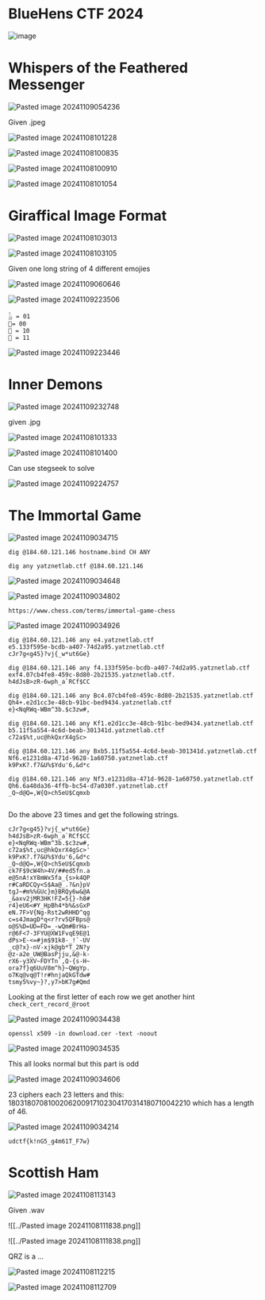 # BlueHens CTF 2024

![image](https://github.com/user-attachments/assets/fd70ea30-dbdd-483a-a692-650c4ea71267)


# Whispers of the Feathered Messenger

![Pasted image 20241109054236](https://github.com/user-attachments/assets/8f808a02-e29a-4a9c-a279-63a5faf66737)

Given .jpeg

![Pasted image 20241108101228](https://github.com/user-attachments/assets/fc3b7944-bad3-4baa-acfb-c84d200dc398)


![Pasted image 20241108100835](https://github.com/user-attachments/assets/57204392-cc39-4eee-a362-d6a9c5ee4e8d)


![Pasted image 20241108100910](https://github.com/user-attachments/assets/d15c1fcc-a046-444c-8451-c87f4e11c1b2)


![Pasted image 20241108101054](https://github.com/user-attachments/assets/d7ad5cf2-bcd1-4d8c-9e17-b95057dcc35f)


# Giraffical Image Format


![Pasted image 20241108103013](https://github.com/user-attachments/assets/dc0a891e-8833-4e86-97cf-c97cf56d60b2)


![Pasted image 20241108103105](https://github.com/user-attachments/assets/b8849ad8-aa99-458b-a82a-934022325970)

Given one long string of 4 different emojies


![Pasted image 20241109060646](https://github.com/user-attachments/assets/d1d161c6-e2e7-4709-adc5-fd49dd7acaef)



![Pasted image 20241109223506](https://github.com/user-attachments/assets/fb2de0f7-7878-4772-b2e4-3031fb3ae96b)



```
𓃱 = 01
🦒= 00
🐪 = 10
🐫 = 11
```


![Pasted image 20241109223446](https://github.com/user-attachments/assets/2b6c7ca1-76c5-477c-8594-fa8ff1798e10)


# Inner Demons


![Pasted image 20241109232748](https://github.com/user-attachments/assets/fcbe5988-fc07-49e2-9294-f6d7ed648c5a)

given .jpg


![Pasted image 20241108101333](https://github.com/user-attachments/assets/cb82a095-ea64-404d-95d0-b9fc7f75c02f)


![Pasted image 20241108101400](https://github.com/user-attachments/assets/2993a343-2f20-498c-9ed8-ca888f45675d)


Can use stegseek to solve


![Pasted image 20241109224757](https://github.com/user-attachments/assets/7517c4d5-0655-4795-932c-b9feb46024b3)

# The Immortal Game


![Pasted image 20241109034715](https://github.com/user-attachments/assets/f63e4602-2eb6-4db6-99ba-b0b75d2a67d1)



```
dig @184.60.121.146 hostname.bind CH ANY
```
```
dig any yatznetlab.ctf @184.60.121.146
```


![Pasted image 20241109034648](https://github.com/user-attachments/assets/34ed49f9-b9ac-49d9-bf1b-86405b68db59)



![Pasted image 20241109034802](https://github.com/user-attachments/assets/448b65b6-c945-44f7-b4fd-ce4783bb3313)



`https://www.chess.com/terms/immortal-game-chess`


![Pasted image 20241109034926](https://github.com/user-attachments/assets/ac57a242-e5fb-4e8c-a5de-307854505193)


```
dig @184.60.121.146 any e4.yatznetlab.ctf
e5.133f595e-bcdb-a407-74d2a95.yatznetlab.ctf
cJr7g<g45}?vj{_w*ut6Ge}

dig @184.60.121.146 any f4.133f595e-bcdb-a407-74d2a95.yatznetlab.ctf
exf4.07cb4fe8-459c-8d80-2b21535.yatznetlab.ctf.
h4dJsB>zR-6wph_a`RCf$CC

dig @184.60.121.146 any Bc4.07cb4fe8-459c-8d80-2b21535.yatznetlab.ctf
Qh4+.e2d1cc3e-48cb-91bc-bed9434.yatznetlab.ctf
e}<NqRWq-WBm^3b.$c3zw#,

dig @184.60.121.146 any Kf1.e2d1cc3e-48cb-91bc-bed9434.yatznetlab.ctf
b5.11f5a554-4c6d-beab-301341d.yatznetlab.ctf
c72a$%t,uc@hkQxrX4gSc>

dig @184.60.121.146 any Bxb5.11f5a554-4c6d-beab-301341d.yatznetlab.ctf
Nf6.e1231d8a-471d-9628-1a60750.yatznetlab.ctf
k9PxK?.f7&U%$Ydu'6,&d*c

dig @184.60.121.146 any Nf3.e1231d8a-471d-9628-1a60750.yatznetlab.ctf
Qh6.6a48da36-4ffb-bc54-d7a030f.yatznetlab.ctf
_Q~d@Q=,W{Q>ch5eU$Cqmxb


```

Do the above 23 times and get the following strings.
```
cJr7g<g45}?vj{_w*ut6Ge}
h4dJsB>zR-6wph_a`RCf$CC
e}<NqRWq-WBm^3b.$c3zw#,
c72a$%t,uc@hkQxrX4gSc>'
k9PxK?.f7&U%$Ydu'6,&d*c
_Q~d@Q=,W{Q>ch5eU$Cqmxb
ck7F$9cW4h>4V/##ed5fn.a
e@5nA!xY8mWx5fa_{s>k4QP
r#CaRDCQy<S$Aa@_.?&n}pV
tgJ~#m%%GUc}m}BRQy6w&@A
_&axv2jMR3HK!FZ=5{}-h8#
r4}eU6<#Y_HpBh4*b%&sGxP
eN.7F>V{Ng-Rst2wRHHD^qg
c=s4JmagD*q<r?rv5QFBps@
o@S%D=UD=FD=_-wQm#BrHa-
r@6F<7-3FYU@XW1FvqE9E@1
dPs>E-<=#jm$91k8-_!`-UV
_c@?x}-nV-xjk@gb*T_2N?y
@z-a2e_UW@BasPjju,&@-k-
rX6-y3XV~FDYTn`,Q-{s-H~
ora7f}q6UuV8m^h}~QWgYp.
o7Kq@vq@T!r#hnjaQkGTdw#
tsmy5%vy~}?,y7>bK7g#Qmd
```

Looking at the first letter of each row we get another hint
`check_cert_record_@root`


![Pasted image 20241109034438](https://github.com/user-attachments/assets/b798abc9-14c5-4541-a0af-61ed2dafd5b0)

`openssl x509 -in download.cer -text -noout`


![Pasted image 20241109034535](https://github.com/user-attachments/assets/bbff1fc3-f672-40d3-b31f-c4be28e623b9)

This all looks normal but this part is odd

![Pasted image 20241109034606](https://github.com/user-attachments/assets/f4ab802c-5c3b-444d-ad42-7211bd4cc49c)


23 ciphers each 23 letters and this: 1803180708100206200917102304170314180710042210 which has a length of 46.


![Pasted image 20241109034214](https://github.com/user-attachments/assets/0e628f93-5bc1-4b2b-bb64-fd5dc7c4e03a)



`udctf{k!nG5_g4m61T_F7w}`


# Scottish Ham



![Pasted image 20241108113143](https://github.com/user-attachments/assets/b3c6f80e-0917-4bea-bb62-42a6d4507c43)


Given .wav



![[../Pasted image 20241108111838.png]]



![[../Pasted image 20241108111838.png]]

QRZ is a ...


![Pasted image 20241108112215](https://github.com/user-attachments/assets/b418ab27-713a-42dd-8391-d082137cc409)


![Pasted image 20241108112709](https://github.com/user-attachments/assets/1d6f54a6-d06c-4f7f-8627-fa0a14dcde43)









